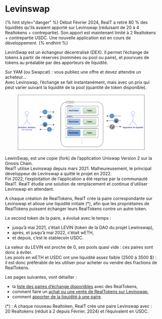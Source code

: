 # Levinswap

{% hint style="danger" %}
Début Février 2024, RealT a retiré 80 % des liquidités qu'ils avaient apporté sur Levinswap (réduisant de 20 à 4 Realtokens + contrepartie). Son apport est maintenant limité à 2 Realtokens + contrepartie USDC. Une nouvelle application est en cours de développement.
{% endhint %}

LevinSwap est un échangeur décentralisé (DEX). Il permet l’échange de tokens à partir de réserves (nommées ou pool ou paire), et pourvues de tokens au préalable par des apporteurs de liquidité.

Sur YAM (ou Swapcat) : vous publiez une offre et devez attendre un acheteur...\
Avec Levinswap, l’échange se fait instantanément, mais avec un prix qui peut varier suivant la liquidité de la pool (quantité de token disponible).

<figure><img src="../../../.gitbook/assets/image (1) (1) (1) (1) (1) (1) (1) (1) (1) (1) (1) (1) (1) (1) (1) (1) (1) (1) (1) (1) (1) (1) (1) (1) (1) (1) (1) (1) (1) (1) (1) (1) (1) (1) (1) (1) (1) (1) (1) (1) (1).png" alt="" width="563"><figcaption></figcaption></figure>

LewinSwap, est une copie (fork) de l’application Uniswap Version 2 sur la Gnosis Chain.\
RealT utilise Levinswap depuis mars 2021. Malheureusement, le principal développeur de Levinswap a quitté le projet en 2022. \
Fin 2022, l’exploitation de l’application a été reprise par la communauté RealT. RealT étudie une solution de remplacement et continue d'utiliser Levinswap en attendant.

A chaque création de RealTokens, RealT crée la paire correspondante sur Levinswap et alloue une liquidité initiale (\*), afin que les propriétaires de RealTokens puissent échanger leurs RealTokens contre un autre token.

Le second token de la paire, a évolué avec le temps :

* jusqu’à mai 2021, c’était LEVIN (token de la DAO du projet Lewinswap),
* après, et jusqu’à mai 2022, c’était wETH,
* et depuis, c’est le stablecoin USDC.

La valeur du LEVIN est proche de 0, ses pools quasi vide : ces paires sont donc à éviter.\
Les pools en wETH et USDC ont une liquidité assez faible (2500 à 3500 $) : il est donc préférable de les utiliser pour acheter ou vendre des fractions de RealTokens.

Les pages suivantes, vont détailler :

* la [liste des paires d’échange disponibles](liste-des-paires-avec-realtoken.md) avec des RealTokens,
* comment faire un [achat ou une vente de RealTokens sur Levinswap](acheter-ou-vendre-sur-levinswap.md),
* comment [apporter de la liquidité à une paire](apport-de-liquidite.md).

(\*) : A chaque nouveau Realtoken, RealT crée une paire Levinswap avec : 20 Realtokens (réduit à 2 depuis Février. 2024) et l’équivalent en USDC.
